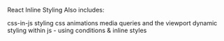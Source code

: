 React Inline Styling
Also includes:

css-in-js styling
css animations
media queries and the viewport
dynamic styling within js - using conditions & inline styles
